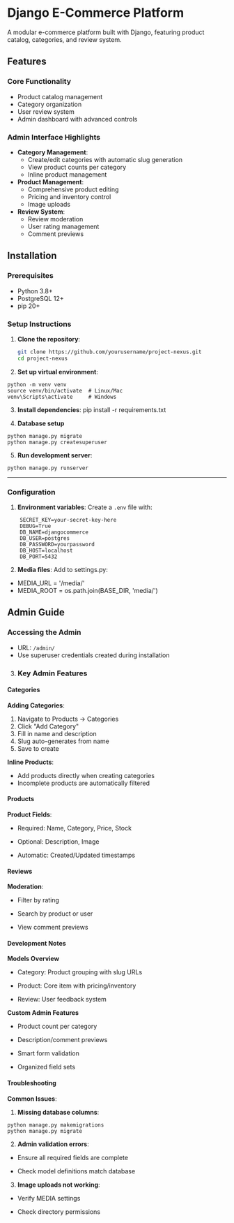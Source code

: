 # Django E-Commerce Platform

A modular e-commerce platform built with Django, featuring product catalog, categories, and review system.

## Features

### Core Functionality
- Product catalog management
- Category organization
- User review system
- Admin dashboard with advanced controls

### Admin Interface Highlights
- **Category Management**:
  - Create/edit categories with automatic slug generation
  - View product counts per category
  - Inline product management
- **Product Management**:
  - Comprehensive product editing
  - Pricing and inventory control
  - Image uploads
- **Review System**:
  - Review moderation
  - User rating management
  - Comment previews

## Installation
### Prerequisites
- Python 3.8+
- PostgreSQL 12+
- pip 20+

### Setup Instructions

1. **Clone the repository**:
   ```bash
   git clone https://github.com/yourusername/project-nexus.git
   cd project-nexus
   ```

 2. **Set up virtual environment**:
 ```
python -m venv venv
source venv/bin/activate  # Linux/Mac
venv\Scripts\activate     # Windows
```

3. **Install dependencies**:
pip install -r requirements.txt


4. **Database setup**
```
python manage.py migrate
python manage.py createsuperuser
```

5. **Run development server**:
```
python manage.py runserver
```

---
### Configuration
1. **Environment variables**:
Create a `.env` file with:
```
    SECRET_KEY=your-secret-key-here
    DEBUG=True
    DB_NAME=djangocommerce
    DB_USER=postgres
    DB_PASSWORD=yourpassword
    DB_HOST=localhost
    DB_PORT=5432
```

2. **Media files**:
Add to settings.py:
- MEDIA_URL = '/media/'
- MEDIA_ROOT = os.path.join(BASE_DIR, 'media/')

## Admin Guide

### Accessing the Admin
- URL: `/admin/`  
- Use superuser credentials created during installation  

3. ### Key Admin Features

#### Categories
**Adding Categories**:
1. Navigate to Products → Categories  
2. Click "Add Category"  
3. Fill in name and description  
4. Slug auto-generates from name  
5. Save to create  

**Inline Products**:
- Add products directly when creating categories  
- Incomplete products are automatically filtered  

#### Products
**Product Fields**:

- Required: Name, Category, Price, Stock

- Optional: Description, Image

- Automatic: Created/Updated timestamps

#### Reviews
**Moderation**:

- Filter by rating

- Search by product or user

- View comment previews

#### Development Notes
**Models Overview**
- Category: Product grouping with slug URLs

- Product: Core item with pricing/inventory

- Review: User feedback system

**Custom Admin Features**
- Product count per category

- Description/comment previews

- Smart form validation

- Organized field sets

#### Troubleshooting
**Common Issues**:

1. **Missing database columns**:
```
python manage.py makemigrations
python manage.py migrate
```

2. **Admin validation errors**:

- Ensure all required fields are complete

- Check model definitions match database

3. **Image uploads not working**:

- Verify MEDIA settings

- Check directory permissions